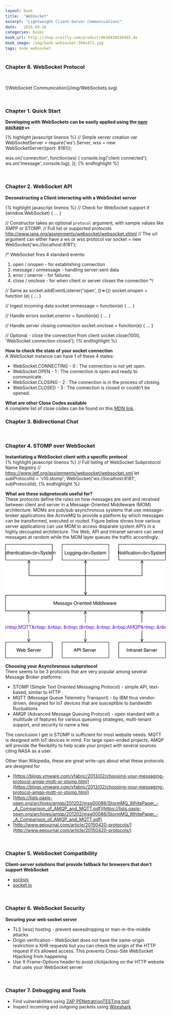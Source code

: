 ```yaml
---
layout: book
title:  "WebSocket"
excerpt: "Lightweight Client-Server Communications"
date:   2016-09-26
categories: books
book_url: http://shop.oreilly.com/product/0636920030485.do
book_image: /img/book-websocket-360x471.jpg
tags: node websocket
---
```


### Chapter 8. WebSocket Protocol
<p>&nbsp;</p>
![WebSocket Communication](/img/WebSockets.svg)

<p>&nbsp;</p>

### Chapter 1. Quick Start

**Developing with WebSockets can be easily applied using the [npm package](https://www.npmjs.com/package/ws) `ws`**

{% highlight javascript linenos %}
// Simple server creation
var WebSocketServer = require('ws').Server,
    wss = new WebSocketServer({port: 8181});

wss.on('connection', function(ws) {
    console.log('client connected');
    ws.on('message', console.log);
});
{% endhighlight %}

<p>&nbsp;</p>

### Chapter 2. WebSocket API

**Deconstructing a Client interacting with a WebSocket server**

{% highlight javascript linenos %}
// Check for WebSocket support
if (window.WebSocket) { ... }

// Constructor takes an optional `protocol` argument, with sample values like XMPP or STOMP.
// Full list or supported protocols http://www.iana.org/assignments/websocket/websocket.xhtml
// The url argument can either have a ws or wss protocol
var socket = new WebSocket('ws://localhost:8181');

/*
WebSocket fires 4 standard events:
1. open / onopen - for establishing connection
2. message / onmessage - handling server-sent data
3. error / onerror - for failures
4. close / onclose - for when client or server closes the connection
*/

// Same as socket.addEventListener('open', ()=>{})
socket.onopen = function (e) { … }

// Ingest incoming data
socket.onmessage = function(e) { … }

// Handle errors
socket.onerror = function(e) { … }

// Handle server closing connection
socket.onclose = function(e) { … }

// Optional - close the connection from client
socket.close(1000, 'WebSocket connection closed');
{% endhighlight %}

**How to check the state of your socket connection**  
A WebSocket instance can have 1 of these 4 states:
* WebSocket.CONNECTING - 0 : The connection is not yet open.
* WebSocket.OPEN - 1 : The connection is open and ready to communicate.
* WebSocket.CLOSING - 2 : The connection is in the process of closing.
* WebSocket.CLOSED - 3 : The connection is closed or couldn’t be opened.

**What are other Close Codes available**  
A complete list of close codes can be found on this [MDN link](https://developer.mozilla.org/en-US/docs/Web/API/CloseEvent).


### Chapter 3. Bidirectional Chat

<p>&nbsp;</p>

### Chapter 4. STOMP over WebSocket

**Instantiating a WebSocket client with a specific protocol**  
{% highlight javascript linenos %}
// Full listing of WebSocket Subprotocol Name Registry
// https://www.ietf.org/assignments/websocket/websocket.xml
let subProtocolId = 'v10.stomp';
WebSocket('ws://localhost:8181', subProtocolId);
{% endhighlight %}

**What are these subprotocols useful for?**  
These protocols define the rules on how messages are sent and received between client and server in a Message-Oriented Middleware (MOM) architecture.  MOMs are pub/sub asynchronous systems that use message-broker applications like ActiveMQ to provide a platform by which messages can be transformed, executed or routed.  Figure below shows how various server applications can use MOM to access disparate system API’s in a highly decoupled architecture.  The Web, API and Intranet servers can send messages at random while the MOM layer queues the traffic accordingly. 

![Message-Oriented Architecture](/img/Message-Oriented-Architecture.svg)

**Choosing your Asynchronous subprotocol**  
There seems to be 3 protocols that are very popular among several Message Broker platforms:

* STOMP (Simple Text Oriented Messaging Protocol) - simple API, text-based, similar to HTTP 
* MQTT (Message Queue Telemetry Transport) - by IBM thus vendor-driven, designed for IoT devices that are susceptible to bandwidth fluctuations
* AMQP (Advanced Message Queuing Protocol) - open standard with a multitude of features for various queueing strategies, multi-tenant support, and security to name a few

The conclusion I get is STOMP is sufficient for most website needs.  MQTT is designed with IoT devices in mind.  For large open-ended projects, AMQP will provide the flexibility to help scale your project with several sources citing NASA as a user.

Other than Wikipedia, these are great write-ups about what these protocols are designed for
* [https://blogs.vmware.com/vfabric/2013/02/choosing-your-messaging-protocol-amqp-mqtt-or-stomp.html](https://blogs.vmware.com/vfabric/2013/02/choosing-your-messaging-protocol-amqp-mqtt-or-stomp.html)
* [https://lists.oasis-open.org/archives/amqp/201202/msg00086/StormMQ_WhitePaper_-_A_Comparison_of_AMQP_and_MQTT.pdf](https://lists.oasis-open.org/archives/amqp/201202/msg00086/StormMQ_WhitePaper_-_A_Comparison_of_AMQP_and_MQTT.pdf) 
* [http://www.eejournal.com/article/20150420-protocols/](http://www.eejournal.com/article/20150420-protocols/) 

<p>&nbsp;</p>

### Chapter 5. WebSocket Compatibility

**Client-server solutions that provide fallback for browsers that don’t support WebSocket**
* [socksjs](https://www.npmjs.com/package/sockjs)
* [socket.io](https://www.npmjs.com/package/socket.io) 

<p>&nbsp;</p>

### Chapter 6. WebSocket Security

**Securing your web socket server**
* TLS (wss) hosting - prevent eavesdropping or man-in-the-middle attacks
* Origin verification - WebSocket does not have the same-origin restriction a XHR requests but you can check the origin of the HTTP request if it’s allowed access. This prevents Cross-Site WebSocket Hijacking from happening
*  Use X-Frame-Options header to avoid clickjacking on the HTTP website that uses your WebSocket server

<p>&nbsp;</p>

###  Chapter 7. Debugging and Tools

* Find vulnerabilities using [ZAP PENetratrionTESTing tool](https://www.owasp.org/index.php/OWASP_Zed_Attack_Proxy_Project)
* Inspect incoming and outgoing packets using [Wireshark](https://www.wireshark.org/)